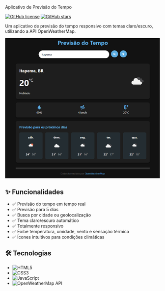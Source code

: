 Aplicativo de Previsão do Tempo

[![GitHub license](https://img.shields.io/github/license/seu-usuario/weather-app)](https://github.com/seu-usuario/weather-app/blob/main/LICENSE)
[![GitHub stars](https://img.shields.io/github/stars/seu-usuario/weather-app)](https://github.com/seu-usuario/weather-app/stargazers)

Um aplicativo de previsão do tempo responsivo com temas claro/escuro, utilizando a API OpenWeatherMap.

![Screenshot do Weather App](screenshot.png) <!-- Adicione uma imagem real depois -->

## ✨ Funcionalidades

- ✅ Previsão do tempo em tempo real
- ✅ Previsão para 5 dias
- ✅ Busca por cidade ou geolocalização
- ✅ Tema claro/escuro automático
- ✅ Totalmente responsivo
- ✅ Exibe temperatura, umidade, vento e sensação térmica
- ✅ Ícones intuitivos para condições climáticas

## 🛠️ Tecnologias

- ![HTML5](https://img.shields.io/badge/-HTML5-E34F26?logo=html5&logoColor=white)
- ![CSS3](https://img.shields.io/badge/-CSS3-1572B6?logo=css3&logoColor=white)
- ![JavaScript](https://img.shields.io/badge/-JavaScript-F7DF1E?logo=javascript&logoColor=black)
- ![OpenWeatherMap API](https://img.shields.io/badge/-OpenWeatherMap-1E429F?logo=openweathermap&logoColor=white)
